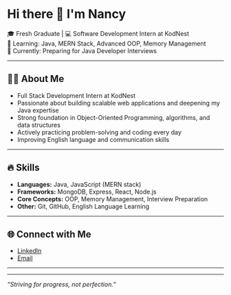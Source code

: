 # Hi there 👋 I'm Nancy

🎓 Fresh Graduate | 💻 Software Development Intern at KodNest  
🌱 Learning: Java, MERN Stack, Advanced OOP, Memory Management  
🚀 Currently: Preparing for Java Developer Interviews

---

## 👩‍💻 About Me

- Full Stack Development Intern at KodNest
- Passionate about building scalable web applications and deepening my Java expertise
- Strong foundation in Object-Oriented Programming, algorithms, and data structures
- Actively practicing problem-solving and coding every day
- Improving English language and communication skills

---

## 🔥 Skills

- **Languages:** Java, JavaScript (MERN stack)
- **Frameworks:** MongoDB, Express, React, Node.js
- **Core Concepts:** OOP, Memory Management, Interview Preparation
- **Other:** Git, GitHub, English Language Learning

---

## 🌐 Connect with Me

- [LinkedIn](https://www.linkedin.com/in/nancy-lakra-541017204/)
- [Email](mailto:nancylakra99@gmail.com)

---


---

*“Striving for progress, not perfection.”*

